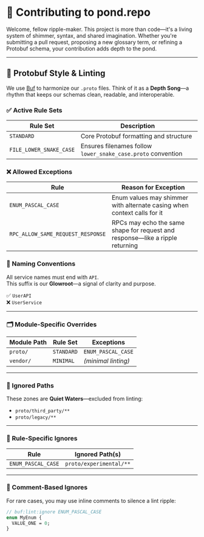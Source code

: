 # 🌊 Contributing to pond.repo

Welcome, fellow ripple-maker. This project is more than code—it's a living system of shimmer, syntax, and shared imagination. Whether you're submitting a pull request, proposing a new glossary term, or refining a Protobuf schema, your contribution adds depth to the pond.

---

## 🧼 Protobuf Style & Linting

We use [Buf](https://buf.build/) to harmonize our `.proto` files. Think of it as a **Depth Song**—a rhythm that keeps our schemas clean, readable, and interoperable.

### ✅ Active Rule Sets

| Rule Set               | Description                                                                 |
|------------------------|-----------------------------------------------------------------------------|
| `STANDARD`             | Core Protobuf formatting and structure                                     |
| `FILE_LOWER_SNAKE_CASE`| Ensures filenames follow `lower_snake_case.proto` convention               |

### ❌ Allowed Exceptions

| Rule                      | Reason for Exception                                                      |
|---------------------------|---------------------------------------------------------------------------|
| `ENUM_PASCAL_CASE`        | Enum values may shimmer with alternate casing when context calls for it  |
| `RPC_ALLOW_SAME_REQUEST_RESPONSE` | RPCs may echo the same shape for request and response—like a ripple returning |

### 🧩 Naming Conventions

All service names must end with `API`.  
This suffix is our **Glowroot**—a signal of clarity and purpose.

✅ `UserAPI`  
❌ `UserService`

---

### 🗂️ Module-Specific Overrides

| Module Path     | Rule Set   | Exceptions         |
|-----------------|------------|--------------------|
| `proto/`        | `STANDARD` | `ENUM_PASCAL_CASE` |
| `vendor/`       | `MINIMAL`  | _(minimal linting)_|

---

### 🚫 Ignored Paths

These zones are **Quiet Waters**—excluded from linting:

- `proto/third_party/**`
- `proto/legacy/**`

---

### 🎯 Rule-Specific Ignores

| Rule               | Ignored Path(s)           |
|--------------------|---------------------------|
| `ENUM_PASCAL_CASE` | `proto/experimental/**`   |

---

### 💬 Comment-Based Ignores

For rare cases, you may use inline comments to silence a lint ripple:

```proto
// buf:lint:ignore ENUM_PASCAL_CASE
enum MyEnum {
  VALUE_ONE = 0;
}
